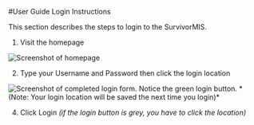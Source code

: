 #User Guide Login Instructions

This section describes the steps to login to the SurvivorMIS.

1) Visit the homepage  
<img alt="Screenshot of homepage" src="user_guide/img/login_screenshot_visit_homepage.png"/>

2) Type your Username and Password then click the login location  
<img alt="Screenshot of completed login form. Notice the green login button." src="user_guide/img/login_screenshot_completed.png"/>  
*(Note: Your login location will be saved the next time you login)*  

4) Click Login *(if the login button is grey, you have to click the location)*  
